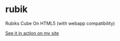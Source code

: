 # rubik
Rubiks Cube On HTML5 (with webapp compatibility)

[See it in action on my site](http://rub.k1i.me)
